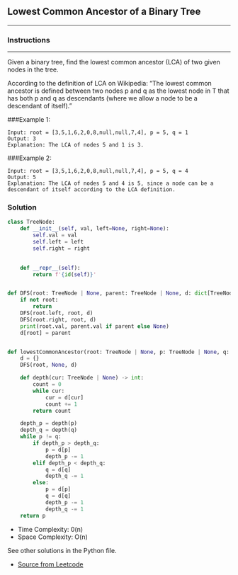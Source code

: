 ## Lowest Common Ancestor of a Binary Tree

---
### Instructions

---
Given a binary tree, find the lowest common ancestor (LCA) of two given nodes in the tree.

According to the definition of LCA on Wikipedia: “The lowest common ancestor is defined between two nodes p and q as the lowest node in T that has both p and q as descendants (where we allow a node to be a descendant of itself).”

###Example 1:
```
Input: root = [3,5,1,6,2,0,8,null,null,7,4], p = 5, q = 1
Output: 3
Explanation: The LCA of nodes 5 and 1 is 3.
```
###Example 2:
```
Input: root = [3,5,1,6,2,0,8,null,null,7,4], p = 5, q = 4
Output: 5
Explanation: The LCA of nodes 5 and 4 is 5, since a node can be a descendant of itself according to the LCA definition.
```

### Solution

```py
class TreeNode:
    def __init__(self, val, left=None, right=None):
        self.val = val
        self.left = left
        self.right = right
        

    def __repr__(self):
        return f'{id(self)}'


def DFS(root: TreeNode | None, parent: TreeNode | None, d: dict[TreeNode, TreeNode]):
    if not root:
        return
    DFS(root.left, root, d)
    DFS(root.right, root, d)
    print(root.val, parent.val if parent else None)
    d[root] = parent


def lowestCommonAncestor(root: TreeNode | None, p: TreeNode | None, q: TreeNode) -> TreeNode | None:
    d = {}
    DFS(root, None, d)

    def depth(cur: TreeNode | None) -> int:
        count = 0
        while cur:
            cur = d[cur]
            count += 1
        return count

    depth_p = depth(p)
    depth_q = depth(q)
    while p != q:
        if depth_p > depth_q:
            p = d[p]
            depth_p -= 1
        elif depth_p < depth_q:
            q = d[q]
            depth_q -= 1
        else:
            p = d[p]
            q = d[q]
            depth_p -= 1
            depth_q -= 1
    return p
```

* Time Complexity: 0(n)
* Space Complexity: O(n)


See other solutions in the Python file.


* [Source from Leetcode](https://leetcode.com/problems/lowest-common-ancestor-of-a-binary-tree/?envType=study-plan-v2&envId=leetcode-75)